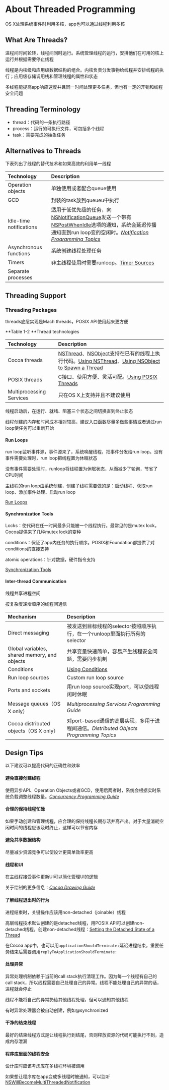 # About Threaded Programming

OS X处理系统事件时利用多核，app也可以通过线程利用多核

## What Are Threads?

进程间时间轮转，线程间同时运行。系统管理线程的运行，安排他们在可用的核上运行并根据需要停止线程

线程是内核级和应用级数据结构的组合。内核负责分发事物给线程并安排线程的执行；应用级存储调用栈和管理线程的属性和状态

多线程能提高app响应速度并且同一时间处理更多任务，但也有一定的开销和线程安全问题

## Threading Terminology

* thread：代码的一条执行路径
* process：运行的可执行文件，可包括多个线程
* task：需要完成的抽象任务

## Alternatives to Threads

下表列出了线程的替代技术和如果高效的利用单一线程

| Technology | Description |
| :--- | :--- |
| Operation objects | 单独使用或者配合queue使用 |
| GCD | 封装的task放到queueu中执行 |
| Idle-time notifications | 适用于低优先级的任务，向[NSNotificationQueue](https://developer.apple.com/documentation/foundation/nsnotificationqueue)发送一个带有[NSPostWhenIdle](https://developer.apple.com/documentation/foundation/notificationqueue.postingstyle/1418001-whenidle)选项的通知，系统会延迟传播通知直到run loop变的空闲时。[_Notification Programming Topics_](https://developer.apple.com/library/content/documentation/Cocoa/Conceptual/Notifications/Introduction/introNotifications.html#//apple_ref/doc/uid/10000043i) |
| Asynchronous functions | 系统创建线程处理任务 |
| Timers | 非主线程使用时需要runloop。[Timer Sources](https://developer.apple.com/library/content/documentation/Cocoa/Conceptual/Multithreading/RunLoopManagement/RunLoopManagement.html#//apple_ref/doc/uid/10000057i-CH16-SW21) |
| Separate processes |  |

## Threading Support

### Threading Packages

threads底层实现是Mach threads，POSIX API使用起来更方便

**Table 1-2 **Thread technologies

| Technology | Description |
| :--- | :--- |
| Cocoa threads | [NSThread](https://developer.apple.com/documentation/foundation/thread)、[NSObject](https://developer.apple.com/documentation/objectivec/nsobject)支持在已有的线程上执行代码。[Using NSThread](https://developer.apple.com/library/content/documentation/Cocoa/Conceptual/Multithreading/CreatingThreads/CreatingThreads.html#//apple_ref/doc/uid/10000057i-CH15-SW11)、[Using NSObject to Spawn a Thread](https://developer.apple.com/library/content/documentation/Cocoa/Conceptual/Multithreading/CreatingThreads/CreatingThreads.html#//apple_ref/doc/uid/10000057i-CH15-SW13) |
| POSIX threads | C接口、使用方便、灵活可配。[Using POSIX Threads](https://developer.apple.com/library/content/documentation/Cocoa/Conceptual/Multithreading/CreatingThreads/CreatingThreads.html#//apple_ref/doc/uid/10000057i-CH15-SW12) |
| Multiprocessing Services | 只在OS X上支持并且不建议使用 |

线程启动后，在运行、就绪、阻塞三个状态之间切换直到终止状态

线程创建的内存和时间成本相对较高，建议入口函数尽量多做些事情或者通过run loop使任务可以重新开始

#### Run Loops

run loop监听事件源，事件源来了，系统唤醒线程，把事件分发给run loop。没有事件需要处理时，run loop把线程置为休眠状态

没有事件需要处理时，runloop将线程置为休眠状态，从而减少了轮询，节省了CPU时间

主线程的run loop由系统创建，创建子线程需要做的是：启动线程、获取run loop、添加事件处理、启动run loop

[Run Loops](/run-loops.md)

#### Synchronization Tools

Locks：使代码在任一时间最多只能被一个线程执行。最常见的是mutex lock，Cocoa提供来了几种mutex lock的变种

conditions：保证了app内任务的执行顺序。POSIX和Foundation都提供了对conditions的直接支持

atomic operations：针对数据，硬件指令支持

[Synchronization Tools](https://developer.apple.com/library/content/documentation/Cocoa/Conceptual/Multithreading/ThreadSafety/ThreadSafety.html#//apple_ref/doc/uid/10000057i-CH8-124887)

#### Inter-thread Communication

线程共享进程空间

按复杂度递增顺序的线程间通信

| Mechanism | Description |
| :--- | :--- |
| Direct messaging | 被发送到目标线程的selector按照顺序执行，在一个runloop里面执行所有的selector |
| Global variables, shared memory, and objects | 共享变量快速简单，容易产生线程安全问题，需要同步机制 |
| Conditions | [Using Conditions](https://developer.apple.com/library/content/documentation/Cocoa/Conceptual/Multithreading/ThreadSafety/ThreadSafety.html#//apple_ref/doc/uid/10000057i-CH8-SW4) |
| Run loop sources | Custom run loop source |
| Ports and sockets | 用run loop source实现port，可以使线程闲时休眠 |
| Message queues（OS X only） | _Multiprocessing Services Programming Guide_ |
| Cocoa distributed objects（OS X only） | 对port-based通信的高层实现，多用于进程间通信。_Distributed Objects Programming Topics_ |

## Design Tips

以下建议可以提高代码的正确性和效率

#### 避免直接创建线程

使用异步API、Operation Objects或者GCD，使用后两者时，系统会根据实时系统负载调整线程数量。[_Concurrency Programming Guide_](https://developer.apple.com/library/content/documentation/General/Conceptual/ConcurrencyProgrammingGuide/Introduction/Introduction.html#//apple_ref/doc/uid/TP40008091)

#### 合理的保持线程忙碌

如果手动创建和管理线程，应合理的保持线程长期存活并高产出。对于大量消耗空闲时间的线程应该及时终止，这样可以节省内存

#### 避免共享数据结构

尽量减少资源竞争可以使设计更简单效率更高

#### 线程和UI

在主线程接受事件更新UI可以简化管理UI的逻辑

关于绘制的更多信息：[_Cocoa Drawing Guide_](https://developer.apple.com/library/content/documentation/Cocoa/Conceptual/CocoaDrawingGuide/Introduction/Introduction.html#//apple_ref/doc/uid/TP40003290)

#### 了解线程退出时的行为

进程结束时，关键操作应该用non-detached（joinable）线程

高层线程技术默认创建的是detached线程，用POSIX API可以创建non-detached线程。创建non-detached线程：[Setting the Detached State of a Thread](https://developer.apple.com/library/content/documentation/Cocoa/Conceptual/Multithreading/CreatingThreads/CreatingThreads.html#//apple_ref/doc/uid/10000057i-CH15-SW3)

在Cocoa app中，也可以用`applicationShouldTerminate:`延迟进程结束，重要任务结束后需要调用`replyToApplicationShouldTerminate:`

#### 处理异常

异常处理机制依赖于当前的call stack执行清理工作。因为每一个线程有自己的call stack，所以线程需要自己处理自己的异常。线程不能处理自己的异常的话，进程就会停止

线程不能将自己的异常扔给其他线程处理，但可以通知其他线程

有时异常处理器会被自动创建，例如@synchronized

#### 干净的结束线程

最好的结束线程方式是让线程执行到结尾，否则释放资源的代码可能执行不到，造成内存泄漏

#### 程序库里面的线程安全

设计库时应该考虑库在多线程环境被调用

如果想让程序库在app变成多线程时被通知，可以监听[NSWillBecomeMultiThreadedNotification](https://developer.apple.com/documentation/foundation/nswillbecomemultithreadednotification)

